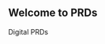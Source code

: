 ## Welcome to PRDs

<!-- [Product1](https://nethraravindran.github.io/nethra.github.io/docs/Product1.html) -->

Digital PRDs
